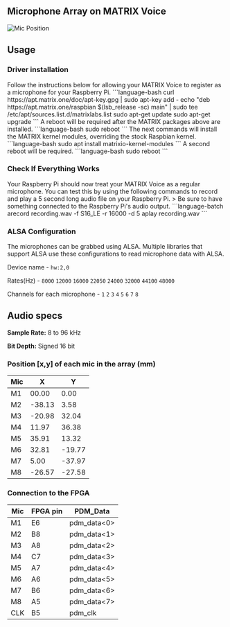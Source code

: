 ## Microphone Array on MATRIX Voice
![Mic Position](../img/mic_voice_position.png)

## Usage
<h3 style="padding-top:0;">Driver installation</h3>
Follow the instructions below for allowing your MATRIX Voice to register as a microphone for your Raspberry Pi.
```language-bash
curl https://apt.matrix.one/doc/apt-key.gpg | sudo apt-key add -
echo "deb https://apt.matrix.one/raspbian $(lsb_release -sc) main" | sudo tee /etc/apt/sources.list.d/matrixlabs.list
sudo apt-get update
sudo apt-get upgrade
```
A reboot will be required after the MATRIX packages above are installed.
```language-bash
sudo reboot
```
The next commands will install the MATRIX kernel modules, overriding the stock Raspbian kernel.
```language-bash
sudo apt install matrixio-kernel-modules
```
A second reboot will be required.
```language-bash
sudo reboot
```
<h3 style="padding-top:0;">Check If Everything Works</h3>
Your Raspberry Pi should now treat your MATRIX Voice as a regular microphone. You can test this by using the following commands to record and play a 5 second long audio file on your Raspberry Pi.
> Be sure to have something connected to the Raspberry Pi's audio output.
```language-batch
arecord recording.wav -f S16_LE -r 16000 -d 5
aplay recording.wav
```

<h3 style="padding-top:0;">ALSA Configuration</h3>
The microphones can be grabbed using ALSA. Multiple libraries that support ALSA use these configurations to read microphone data with ALSA.

Device name - `hw:2,0`

Rates(Hz) - `8000` `12000` `16000` `22050` `24000` `32000` `44100` `48000`

Channels for each microphone - `1` `2` `3` `4` `5` `6` `7` `8`

## Audio specs

**Sample Rate:** 8 to 96 kHz

**Bit Depth:** Signed 16 bit

<h3 style="padding-top:0;">Position [x,y] of each mic in the array (mm)</h3>

| Mic  |      X      |      Y      |  
| ---- | ----------- | ----------- |  
|  M1  |    00.00    |     0.00    |
|  M2  |   -38.13    |     3.58    |
|  M3  |   -20.98    |    32.04    |
|  M4  |    11.97    |    36.38    |
|  M5  |    35.91    |    13.32    |
|  M6  |    32.81    |   -19.77    |
|  M7  |     5.00    |   -37.97    |
|  M8  |   -26.57    |   -27.58    |

<h3 style="padding-top:0;">Connection to the FPGA</h3>

| Mic  |   FPGA pin  |   PDM_Data  |  
| ---- | ----------- | ----------- |  
|  M1  |     E6      | pdm_data<0> |
|  M2  |     B8      | pdm_data<1> |
|  M3  |     A8      | pdm_data<2> |
|  M4  |     C7      | pdm_data<3> |
|  M5  |     A7      | pdm_data<4> |
|  M6  |     A6      | pdm_data<5> |
|  M7  |     B6      | pdm_data<6> |
|  M8  |     A5      | pdm_data<7> |
|  CLK |     B5      | pdm_clk     |
